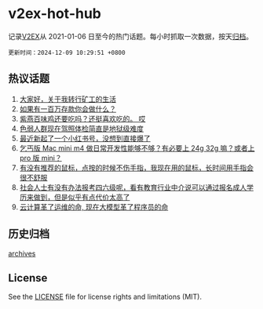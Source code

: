 # v2ex-hot-hub

 记录[V2EX](https://www.v2ex.com/)从 2021-01-06 日至今的热门话题。每小时抓取一次数据，按天[归档](archives)。

`更新时间：2024-12-09 10:29:51 +0800`

## 热议话题

1. [大家好，关于我转行矿工的生活](https://www.v2ex.com/t/1095904)
1. [如果有一百万存款你会做什么？](https://www.v2ex.com/t/1095992)
1. [紫燕百味鸡还要吃吗？还挺喜欢吃的。 哎](https://www.v2ex.com/t/1095860)
1. [色弱人群现在驾照体检简直是地狱级难度](https://www.v2ex.com/t/1095995)
1. [最近新起了一个小红书号，没想到直接爆了](https://www.v2ex.com/t/1095895)
1. [乞丐版 Mac mini m4 做日常开发性能够不够？有必要上 24g 32g 嘛？或者上 pro 版 mini？](https://www.v2ex.com/t/1095857)
1. [有没有推荐的鼠标，点按的时候不伤手指，我现在用的鼠标，长时间用手指会很不舒服](https://www.v2ex.com/t/1095858)
1. [社会人士有没有办法报考四六级呢，看有教育行业中介说可以通过报名成人学历来做到，但是似乎有点代价太高了](https://www.v2ex.com/t/1095919)
1. [云计算革了运维的命, 现在大模型革了程序员的命](https://www.v2ex.com/t/1095988)

## 历史归档

[archives](archives)

## License

See the [LICENSE](LICENSE) file for license rights and limitations (MIT).

